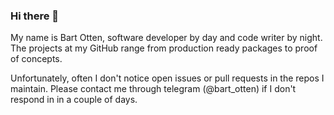 ### Hi there 👋
My name is Bart Otten, software developer by day and code writer by
night. The projects at my GitHub range from production ready packages
to proof of concepts.

Unfortunately, often I don't notice open issues or pull requests in
the repos I maintain. Please contact me through telegram (@bart_otten)
if I don't respond in in a couple of days.

